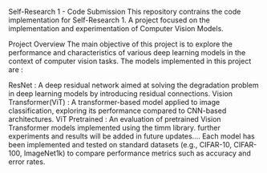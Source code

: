 Self-Research 1 - Code Submission
This repository contrains the code implementation for Self-Research 1.
A project focused on the implementation and experimentation of Computer Vision Models.

Project Overview
The main objective of this project is to explore the performance and characteristics of various deep learning models in the context of computer vision tasks. The models implemented in this project are :

ResNet : A deep residual network aimed at solving the degradation problem in deep learning models by introducing residual connections.
Vision Transformer(ViT) : A transformer-based model applied to image classification, exploring its performance compared to CNN-based architectures.
ViT Pretrained : An evaluation of pretrained Vision Transformer models implemented using the timm library.
further experiments and results will be added in future updates....
Each model has been implemented and tested on standard datasets (e.g., CIFAR-10, CIFAR-100, ImageNet1k) to compare performance metrics such as accuracy and error rates.